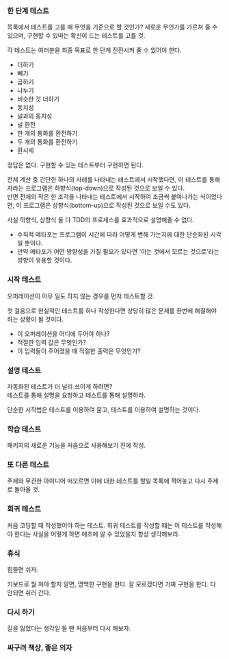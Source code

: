 ### 한 단계 테스트
목록에서 테스트를 고를 때 무엇을 기준으로 할 것인가?
새로운 무언가를 가르쳐 줄 수 있으며, 구현할 수 있따는 확신이 드는 테스트를 고를 것.

각 테스트는 여러분을 최종 목표로 한 단계 진전시켜 줄 수 있어야 한다.
- 더하기
- 빼기
- 곱하기
- 나누기
- 비슷한 것 더하기
- 동치성
- 널과의 동치성
- 널 환전
- 한 개의 통화를 환전하기
- 두 개의 통화를 환전하기
- 환시세

정답은 없다.
구현할 수 있는 테스트부터 구현하면 된다.

전체 계산 중 간단한 하나의 사례를 나타내는 테스트에서 시작했다면,
이 테스트를 통해 자라는 프로그램은 하향식(top-down)으로 작성된 것으로 보일 수 있다.  
반면 전체의 작은 한 조각을 나타내는 테스트에서 시작하여 조금씩 붙여나가는 식이었다면, 이 프로그램은 상향식(bottom-up)으로 작성된 것으로 보일 수도 있다.

사실 하향식, 상향식 둘 다 TDD의 프로세스를 효과적으로 설명해줄 수 없다.
- 수직적 메타포는 프로그램이 시간에 따라 어떻게 변해 가는지에 대한 단순화된 시각일 뿐이다.
- 만약 메타포가 어떤 방향성을 가질 필요가 있다면 '아는 것에서 모르는 것으로'라는 방향이 유용할 것이다.

### 시작 테스트
오퍼레이션이 아무 일도 하지 않는 경우를 먼저 테스트할 것.

첫 걸음으로 현실적인 테스트를 하나 작성한다면 상당히 많은 문제를 한번에 해결해야 하는 상황이 될 것이다.
- 이 오퍼레이션을 어디에 두어야 하나?
- 적절한 입력 값은 무엇인가?
- 이 입력들이 주어졌을 때 적절한 출력은 무엇인가? 

### 설명 테스트
자동화된 테스트가 더 널리 쓰이게 하려면?  
테스트를 통해 설명을 요청하고 테스트를 통해 설명하라.

단순한 시작법은 테스트를 이용하여 묻고, 테스트를 이용하여 설명하는 것이다.

### 학습 테스트
패키지의 새로운 기능을 처음으로 사용해보기 전에 작성.

### 또 다른 테스트
주제와 무관한 아이디어 떠오르면 이에 대한 테스트를 할일 목록에 적어놓고 다시 주제로 돌아올 것.

### 회귀 테스트
처음 코딩할 때 작성했어야 하는 테스트.
회귀 테스트를 작성할 떄는 이 테스트를 작성해야 한다는 사실을 어떻게 하면 애초에 알 수 있었을지 항상 생각해보라.

### 휴식
힘들면 쉬자.

키보드로 뭘 쳐야 할지 알면, 명백한 구현을 한다. 잘 모르겠다면 가짜 구현을 한다.
다 안되면 쉬러 간다.

### 다시 하기
길을 잃었다는 생각일 들 땐 처음부터 다시 해보자.

### 싸구려 책상, 좋은 의자
